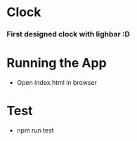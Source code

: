# Clock
### First designed clock with lighbar :D

# Running the App 
* Open index.html in browser
  
# Test
* npm run test
